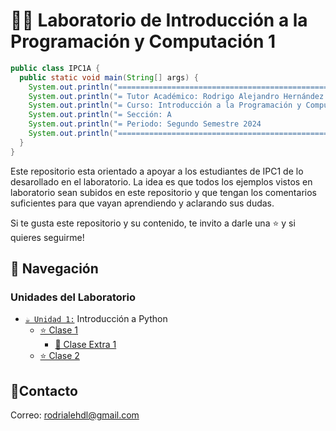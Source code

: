 # 🧑‍💻 Laboratorio de Introducción a la Programación y Computación 1

```java
public class IPC1A {
  public static void main(String[] args) {
    System.out.println("=========================================================");
    System.out.println("= Tutor Académico: Rodrigo Alejandro Hernández de León  =");
    System.out.println("= Curso: Introducción a la Programación y Computación 1 =");
    System.out.println("= Sección: A                                            =");
    System.out.println("= Periodo: Segundo Semestre 2024                        =");
    System.out.println("=========================================================");
  }
}
```

Este repositorio esta orientado a apoyar a los estudiantes de IPC1 de lo desarollado en el laboratorio. La idea es que todos los ejemplos vistos en laboratorio sean subidos en este repositorio y que tengan los comentarios suficientes para que vayan aprendiendo y aclarando sus dudas.

Si te gusta este repositorio y su contenido, te invito a darle una ⭐️ y si quieres seguirme!

## 🚀 Navegación

### Unidades del Laboratorio
- [`☕️ Unidad 1:`](./Unidad1) Introducción a Python
  - [⭐️ Clase 1](./Unidad1/Clase01/)
    - [🌟 Clase Extra 1](./Unidad1)
  - [⭐️ Clase 2](./Unidad1/Clase02/)

## 👤Contacto

Correo: [rodrialehdl@gmail.com](rodrialehdl@gmail.com)
